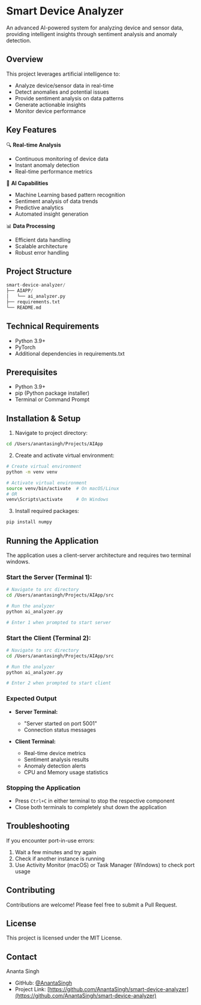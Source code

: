 # Smart Device Analyzer

An advanced AI-powered system for analyzing device and sensor data, providing intelligent insights through sentiment analysis and anomaly detection.

## Overview

This project leverages artificial intelligence to:
- Analyze device/sensor data in real-time
- Detect anomalies and potential issues
- Provide sentiment analysis on data patterns
- Generate actionable insights
- Monitor device performance

## Key Features

🔍 **Real-time Analysis**
- Continuous monitoring of device data
- Instant anomaly detection
- Real-time performance metrics

🤖 **AI Capabilities**
- Machine Learning based pattern recognition
- Sentiment analysis of data trends
- Predictive analytics
- Automated insight generation

📊 **Data Processing**
- Efficient data handling
- Scalable architecture
- Robust error handling

## Project Structure

```python
smart-device-analyzer/
├── AIAPP/
│   └── ai_analyzer.py
├── requirements.txt
└── README.md
```

## Technical Requirements

- Python 3.9+
- PyTorch
- Additional dependencies in requirements.txt

## Prerequisites

- Python 3.9+
- pip (Python package installer)
- Terminal or Command Prompt

## Installation & Setup

1. Navigate to project directory:
```bash
cd /Users/anantasingh/Projects/AIApp
```

2. Create and activate virtual environment:
```bash
# Create virtual environment
python -m venv venv

# Activate virtual environment
source venv/bin/activate  # On macOS/Linux
# OR
venv\Scripts\activate     # On Windows
```

3. Install required packages:
```bash
pip install numpy
```

## Running the Application

The application uses a client-server architecture and requires two terminal windows.

### Start the Server (Terminal 1):
```bash
# Navigate to src directory
cd /Users/anantasingh/Projects/AIApp/src

# Run the analyzer
python ai_analyzer.py

# Enter 1 when prompted to start server
```

### Start the Client (Terminal 2):
```bash
# Navigate to src directory
cd /Users/anantasingh/Projects/AIApp/src

# Run the analyzer
python ai_analyzer.py

# Enter 2 when prompted to start client
```

### Expected Output

- **Server Terminal:**
  - "Server started on port 5001"
  - Connection status messages

- **Client Terminal:**
  - Real-time device metrics
  - Sentiment analysis results
  - Anomaly detection alerts
  - CPU and Memory usage statistics

### Stopping the Application

- Press `Ctrl+C` in either terminal to stop the respective component
- Close both terminals to completely shut down the application

## Troubleshooting

If you encounter port-in-use errors:
1. Wait a few minutes and try again
2. Check if another instance is running
3. Use Activity Monitor (macOS) or Task Manager (Windows) to check port usage

## Contributing

Contributions are welcome! Please feel free to submit a Pull Request.

## License

This project is licensed under the MIT License.

## Contact

Ananta Singh
- GitHub: [@AnantaSingh](https://github.com/AnantaSingh)
- Project Link: [https://github.com/AnantaSingh/smart-device-analyzer](https://github.com/AnantaSingh/smart-device-analyzer)
